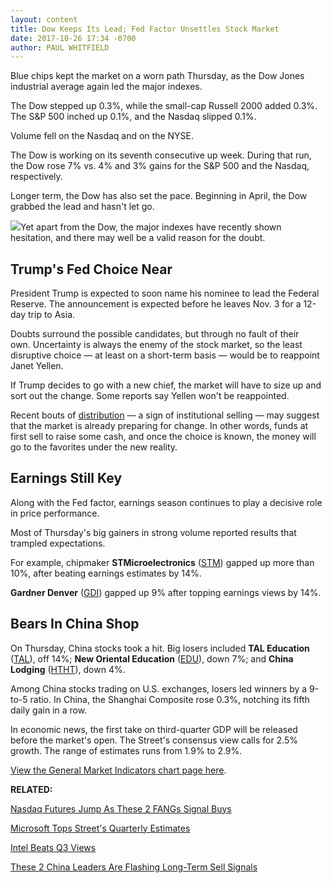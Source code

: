 ```yaml
---
layout: content
title: Dow Keeps Its Lead; Fed Factor Unsettles Stock Market
date: 2017-10-26 17:34 -0700
author: PAUL WHITFIELD
---
```






Blue chips kept the market on a worn path Thursday, as the Dow Jones industrial average again led the major indexes.




The Dow stepped up 0.3%, while the small-cap Russell 2000 added 0.3%. The S&P 500 inched up 0.1%, and the Nasdaq slipped 0.1%.


Volume fell on the Nasdaq and on the NYSE.


The Dow is working on its seventh consecutive up week. During that run, the Dow rose 7% vs. 4% and 3% gains for the S&P 500 and the Nasdaq, respectively.


Longer term, the Dow has also set the pace. Beginning in April, the Dow grabbed the lead and hasn't let go.


![](https://www.investors.com/wp-content/uploads/2017/10/MP102617-149x300.png)Yet apart from the Dow, the major indexes have recently shown hesitation, and there may well be a valid reason for the doubt.


Trump's Fed Choice Near
-----------------------


President Trump is expected to soon name his nominee to lead the Federal Reserve. The announcement is expected before he leaves Nov. 3 for a 12-day trip to Asia.


Doubts surround the possible candidates, but through no fault of their own. Uncertainty is always the enemy of the stock market, so the least disruptive choice — at least on a short-term basis — would be to reappoint Janet Yellen.


If Trump decides to go with a new chief, the market will have to size up and sort out the change. Some reports say Yellen won't be reappointed.


Recent bouts of [distribution](https://www.investors.com/ibd-university/market-timing/market-tops/) — a sign of institutional selling — may suggest that the market is already preparing for change. In other words, funds at first sell to raise some cash, and once the choice is known, the money will go to the favorites under the new reality.


Earnings Still Key
------------------


Along with the Fed factor, earnings season continues to play a decisive role in price performance.


Most of Thursday's big gainers in strong volume reported results that trampled expectations.


For example, chipmaker **STMicroelectronics** ([STM](https://research.investors.com/quote.aspx?symbol=STM)) gapped up more than 10%, after beating earnings estimates by 14%.


**Gardner Denver** ([GDI](https://research.investors.com/quote.aspx?symbol=GDI)) gapped up 9% after topping earnings views by 14%.


Bears In China Shop
-------------------


On Thursday, China stocks took a hit. Big losers included **TAL Education** ([TAL](https://research.investors.com/quote.aspx?symbol=TAL)), off 14%; **New Oriental Education** ([EDU](https://research.investors.com/quote.aspx?symbol=EDU)), down 7%; and **China Lodging** ([HTHT](https://research.investors.com/quote.aspx?symbol=HTHT)), down 4%.


Among China stocks trading on U.S. exchanges, losers led winners by a 9-to-5 ratio. In China, the Shanghai Composite rose 0.3%, notching its fifth daily gain in a row.


In economic news, the first take on third-quarter GDP will be released before the market's open. The Street's consensus view calls for 2.5% growth. The range of estimates runs from 1.9% to 2.9%.


[View the General Market Indicators chart page here](https://www.investors.com/wp-content/uploads/2017/10/IBD2610152456GMI.pdf).


**RELATED:**


[Nasdaq Futures Jump As These 2 FANGs Signal Buys](https://www.investors.com/market-trend/stock-market-today/nasdaq-sp-500-futures-pop-fang-stocks-alphabet-amazon-signal-buys/) 


[Microsoft Tops Street's Quarterly Estimates](https://www.investors.com/news/technology/microsoft-tops-september-quarter-sales-earnings-targets/)


[Intel Beats Q3 Views](https://www.investors.com/news/technology/chipmaker-intel-beats-third-quarter-goals-shares-rise-late/)


[These 2 China Leaders Are Flashing Long-Term Sell Signals](http://v)




